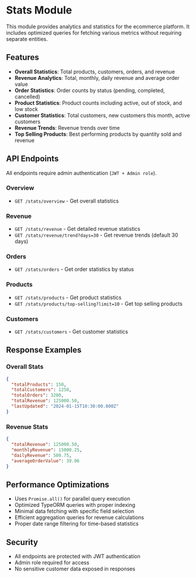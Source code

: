 # Stats Module

This module provides analytics and statistics for the ecommerce platform. It includes optimized queries for fetching various metrics without requiring separate entities.

## Features

- **Overall Statistics**: Total products, customers, orders, and revenue
- **Revenue Analytics**: Total, monthly, daily revenue and average order value
- **Order Statistics**: Order counts by status (pending, completed, cancelled)
- **Product Statistics**: Product counts including active, out of stock, and low stock
- **Customer Statistics**: Total customers, new customers this month, active customers
- **Revenue Trends**: Revenue trends over time
- **Top Selling Products**: Best performing products by quantity sold and revenue

## API Endpoints

All endpoints require admin authentication (`JWT + Admin role`).

### Overview
- `GET /stats/overview` - Get overall statistics

### Revenue
- `GET /stats/revenue` - Get detailed revenue statistics
- `GET /stats/revenue/trend?days=30` - Get revenue trends (default 30 days)

### Orders
- `GET /stats/orders` - Get order statistics by status

### Products
- `GET /stats/products` - Get product statistics
- `GET /stats/products/top-selling?limit=10` - Get top selling products

### Customers
- `GET /stats/customers` - Get customer statistics

## Response Examples

### Overall Stats
```json
{
  "totalProducts": 150,
  "totalCustomers": 1250,
  "totalOrders": 3200,
  "totalRevenue": 125000.50,
  "lastUpdated": "2024-01-15T10:30:00.000Z"
}
```

### Revenue Stats
```json
{
  "totalRevenue": 125000.50,
  "monthlyRevenue": 15000.25,
  "dailyRevenue": 500.75,
  "averageOrderValue": 39.06
}
```

## Performance Optimizations

- Uses `Promise.all()` for parallel query execution
- Optimized TypeORM queries with proper indexing
- Minimal data fetching with specific field selection
- Efficient aggregation queries for revenue calculations
- Proper date range filtering for time-based statistics

## Security

- All endpoints are protected with JWT authentication
- Admin role required for access
- No sensitive customer data exposed in responses
